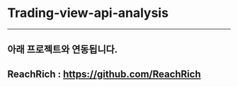 # Trading-view-api-analysis

----------


## 아래 프로젝트와 연동됩니다.
ReachRich : https://github.com/ReachRich
----------
